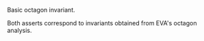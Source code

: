 Basic octagon invariant. 

Both asserts correspond to invariants obtained from EVA's octagon analysis. 